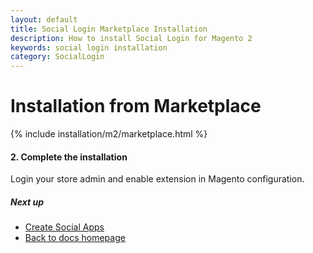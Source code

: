 ```yaml
---
layout: default
title: Social Login Marketplace Installation
description: How to install Social Login for Magento 2
keywords: social login installation
category: SocialLogin
---
```


# Installation from Marketplace

{% include installation/m2/marketplace.html %}

#### 2. Complete the installation

Login your store admin and enable extension in Magento configuration.

##### Next up

 -  [Create Social Apps](/m2/extensions/social-login/api)
 -  [Back to docs homepage](/m2/extensions/social-login)
